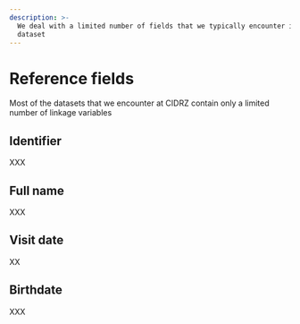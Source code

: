 ```yaml
---
description: >-
  We deal with a limited number of fields that we typically encounter in CIDRZ
  dataset
---
```


# Reference fields

Most of the datasets that we encounter at CIDRZ contain only a limited number of linkage variables 

## Identifier

XXX

## Full name

XXX

## Visit date

XX

## Birthdate

XXX

## 

